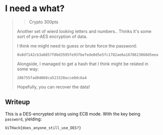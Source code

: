 # I need a what?

> > Crypto 300pts
> 
> Another set of wierd looking letters and numbers.. 
> Thinks it's some sort of pre-AES encryption of data.
> 
> I think me might need to guess or brute force the password:
> 
> ```
> 0x8df142cb3a6857f8bd3595fe93fbefede0d5e5fc1782ae6a1678623860d5eea47dac4db3ad4408c8
> ```
> 
> Alongside, I managed to get a hash that I think might be related in some way:
> 
> ```
> 286755fad04869ca523320acce0dc6a4
> ```
> 
> Hopefully, you can recover the data!

## Writeup

This is a DES-encrypted string using ECB mode.
With the key being `password`, yielding: 

```
UiTHack{does_anyone_still_use_DES?}
```


